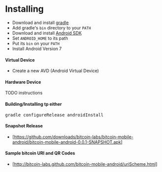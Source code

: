 # Installing 

* Download and install [gradle](http://gradle.org/) 
* Add gradle's <code>bin</code> directory to your <code>PATH</code>
* Download and install [Android SDK](http://developer.android.com/sdk/index.html)
* Set <code>ANDROID_HOME</code> to its path
* Put its <code>bin</code> on your <code>PATH</code>
* Install Android Version 7

#### Virtual Device

* Create a new AVD (Android Virtual Device)

#### Hardware Device

TODO instructions

#### Building/Installing tp either
<pre>
gradle configureRelease androidInstall
</pre>

#### Snapshot Release
* [https://github.com/downloads/bitcoin-labs/bitcoin-mobile-android/bitcoin-mobile-android-0.0.1-SNAPSHOT.apk]

#### Sample bitcoin URI and QR Codes
* [http://bitcoin-labs.github.com/bitcoin-mobile-android/uriScheme.html]